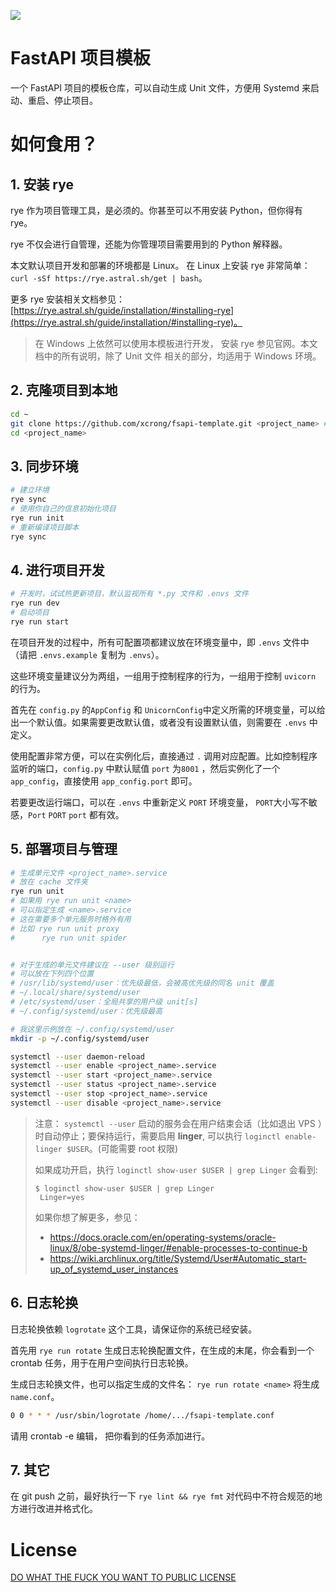 ![](https://codecov.io/github/xcrong/fsapi-template/branch/main/graph/badge.svg?token=tkq655ROg3)

# FastAPI 项目模板

一个 FastAPI 项目的模板仓库，可以自动生成 Unit 文件，方便用 Systemd 来启动、重启、停止项目。

# 如何食用？

## 1. 安装 rye

rye 作为项目管理工具，是必须的。你甚至可以不用安装 Python，但你得有 rye。

rye 不仅会进行自管理，还能为你管理项目需要用到的 Python 解释器。

本文默认项目开发和部署的环境都是 Linux。 在 Linux 上安装 rye 非常简单： `curl -sSf https://rye.astral.sh/get | bash`。

更多 rye 安装相关文档参见： [https://rye.astral.sh/guide/installation/#installing-rye](https://rye.astral.sh/guide/installation/#installing-rye)。


> 在 Windows 上依然可以使用本模板进行开发， 安装 rye 参见官网。本文档中的所有说明，除了 Unit 文件 相关的部分，均适用于 Windows 环境。

## 2. 克隆项目到本地

```bash
cd ~
git clone https://github.com/xcrong/fsapi-template.git <project_name> # 替换成你想要的项目名
cd <project_name> 
```


## 3. 同步环境

```bash
# 建立环境
rye sync 
# 使用你自己的信息初始化项目
rye run init
# 重新编译项目脚本
rye sync 
```

## 4. 进行项目开发

```bash
# 开发时，试试热更新项目，默认监视所有 *.py 文件和 .envs 文件
rye run dev 
# 启动项目
rye run start 
```

在项目开发的过程中，所有可配置项都建议放在环境变量中，即 `.envs` 文件中（请把 `.envs.example` 复制为 `.envs`）。

这些环境变量建议分为两组，一组用于控制程序的行为，一组用于控制 `uvicorn` 的行为。

首先在 `config.py` 的`AppConfig` 和 `UnicornConfig`中定义所需的环境变量，可以给出一个默认值。如果需要更改默认值，或者没有设置默认值，则需要在 `.envs` 中定义。


使用配置非常方便，可以在实例化后，直接通过 `.` 调用对应配置。比如控制程序监听的端口，`config.py` 中默认赋值 `port` 为`8001` ，然后实例化了一个 `app_config`，直接使用 `app_config.port` 即可。

若要更改运行端口，可以在 `.envs` 中重新定义 `PORT` 环境变量， `PORT`大小写不敏感，`Port` `PORT` `port` 都有效。


## 5. 部署项目与管理

```bash
# 生成单元文件 <project_name>.service
# 放在 cache 文件夹
rye run unit 
# 如果用 rye run unit <name>
# 可以指定生成 <name>.service
# 这在需要多个单元服务时格外有用
# 比如 rye run unit proxy
#      rye run unit spider


# 对于生成的单元文件建议在 --user 级别运行
# 可以放在下列四个位置
# /usr/lib/systemd/user：优先级最低，会被高优先级的同名 unit 覆盖
# ~/.local/share/systemd/user
# /etc/systemd/user：全局共享的用户级 unit[s]
# ~/.config/systemd/user：优先级最高

# 我这里示例放在 ~/.config/systemd/user
mkdir -p ~/.config/systemd/user

systemctl --user daemon-reload
systemctl --user enable <project_name>.service
systemctl --user start <project_name>.service
systemctl --user status <project_name>.service
systemctl --user stop <project_name>.service
systemctl --user disable <project_name>.service
```

> 注意：
> `systemctl --user` 启动的服务会在用户结束会话（比如退出 VPS ）时自动停止；要保持运行，需要启用 **linger**, 可以执行  `loginctl enable-linger $USER`。(可能需要 root 权限)
>
> 如果成功开启，执行 `loginctl show-user $USER | grep Linger` 会看到: 
> 
> ```shell
> $ loginctl show-user $USER | grep Linger
>  Linger=yes
> ```
>
> 如果你想了解更多，参见： 
>   - https://docs.oracle.com/en/operating-systems/oracle-linux/8/obe-systemd-linger/#enable-processes-to-continue-b
>   - https://wiki.archlinux.org/title/Systemd/User#Automatic_start-up_of_systemd_user_instances

## 6. 日志轮换

日志轮换依赖 `logrotate` 这个工具，请保证你的系统已经安装。

首先用 `rye run rotate` 生成日志轮换配置文件，在生成的末尾，你会看到一个 crontab 任务，用于在用户空间执行日志轮换。

生成日志轮换文件，也可以指定生成的文件名： `rye run rotate <name>` 将生成 `name.conf`。

```bash
0 0 * * * /usr/sbin/logrotate /home/.../fsapi-template.conf
```

请用 crontab -e 编辑， 把你看到的任务添加进行。

## 7. 其它
在 git push 之前，最好执行一下 `rye lint && rye fmt` 对代码中不符合规范的地方进行改进并格式化。

# License
[DO WHAT THE FUCK YOU WANT TO PUBLIC LICENSE](./LICENSE)
